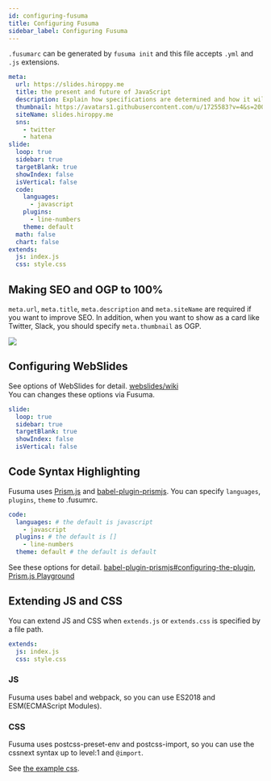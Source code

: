 ```yaml
---
id: configuring-fusuma
title: Configuring Fusuma
sidebar_label: Configuring Fusuma
---
```


`.fusumarc` can be generated by `fusuma init` and this file accepts `.yml` and `.js` extensions.

```yml
meta:
  url: https://slides.hiroppy.me
  title: the present and future of JavaScript
  description: Explain how specifications are determined and how it will be in the future.
  thumbnail: https://avatars1.githubusercontent.com/u/1725583?v=4&s=200
  siteName: slides.hiroppy.me
  sns:
    - twitter
    - hatena
slide:
  loop: true
  sidebar: true
  targetBlank: true
  showIndex: false
  isVertical: false
  code:
    languages:
      - javascript
    plugins:
      - line-numbers
    theme: default
  math: false
  chart: false
extends:
  js: index.js
  css: style.css
```

## Making SEO and OGP to 100%

`meta.url`, `meta.title`, `meta.description` and `meta.siteName` are required if you want to improve SEO. In addition, when you want to show as a card like Twitter, Slack, you should specify `meta.thumbnail` as OGP.

![](assets/configuring-fusuma-ogp.png)

## Configuring WebSlides

See options of WebSlides for detail. [webslides/wiki](https://github.com/webslides/WebSlides/wiki/Core-API#options)  
You can changes these options via Fusuma.

```yml
slide:
  loop: true
  sidebar: true
  targetBlank: true
  showIndex: false
  isVertical: false
```

## Code Syntax Highlighting

Fusuma uses [Prism.js](https://prismjs.com/) and [babel-plugin-prismjs](https://github.com/mAAdhaTTah/babel-plugin-prismjs). You can specify `languages`, `plugins`, `theme` to .fusumrc.

```yml
code:
  languages: # the default is javascript
    - javascript
  plugins: # the default is []
    - line-numbers
  theme: default # the default is default
```

See these options for detail. [babel-plugin-prismjs#configuring-the-plugin](https://github.com/mAAdhaTTah/babel-plugin-prismjs#configuring-the-plugin), [Prism.js Playground](https://prismjs.com/test.html#language=markup)

## Extending JS and CSS

You can extend JS and CSS when `extends.js` or `extends.css` is specified by a file path.

```yml
extends:
  js: index.js
  css: style.css
```

### JS

Fusuma uses babel and webpack, so you can use ES2018 and ESM(ECMAScript Modules).

### CSS

Fusuma uses postcss-preset-env and postcss-import, so you can use the cssnext syntax up to level:1 and `@import`.

See [the example css](https://github.com/hiroppy/fusuma/blob/master/samples/intro/style.css).
